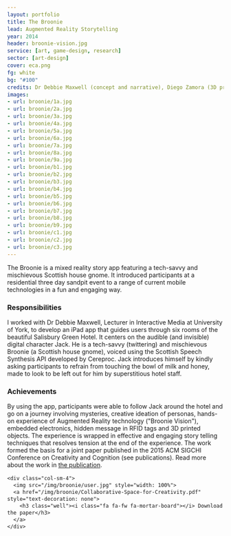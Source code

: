 ```yaml
---
layout: portfolio
title: The Broonie
lead: Augmented Reality Storytelling
year: 2014
header: broonie-vision.jpg
service: [art, game-design, research]
sector: [art-design]
cover: eca.png
fg: white
bg: "#100"
credits: Dr Debbie Maxwell (concept and narrative), Diego Zamora (3D printed objects manufacture and testing) and Cereproc (Scottish voice synthesis)
images: 
- url: broonie/1a.jpg
- url: broonie/2a.jpg
- url: broonie/3a.jpg
- url: broonie/4a.jpg
- url: broonie/5a.jpg
- url: broonie/6a.jpg
- url: broonie/7a.jpg
- url: broonie/8a.jpg
- url: broonie/9a.jpg
- url: broonie/b1.jpg
- url: broonie/b2.jpg
- url: broonie/b3.jpg
- url: broonie/b4.jpg
- url: broonie/b5.jpg
- url: broonie/b6.jpg
- url: broonie/b7.jpg
- url: broonie/b8.jpg
- url: broonie/b9.jpg
- url: broonie/c1.jpg
- url: broonie/c2.jpg
- url: broonie/c3.jpg
---
```


  <div class="clearfix row">
    <div class="col-sm-8">
      <p class="lead">
        The Broonie is a mixed reality story app featuring a tech-savvy and mischievous Scottish house gnome. It introduced participants at a residential three day sandpit event to a range of current mobile technologies in a fun and engaging way.
      </p>
      <h3>Responsibilities</h3>
      <p>
        I worked with Dr Debbie Maxwell, Lecturer in Interactive Media at University of York, to develop an iPad app that guides users through six rooms of the beautiful Salisbury Green Hotel. It centers on the audible (and invisible) digital character Jack. He is a tech-savvy (twittering) and mischievous Broonie (a Scottish house gnome), voiced using the Scottish Speech Synthesis API developed by Cereproc. Jack introduces himself by kindly asking participants to refrain from touching the bowl of milk and honey, made to look to be left out for him by superstitious hotel staff.
      </p>
      <h3>Achievements</h3>
      <p>
        By using the app, participants were able to follow Jack around the hotel and go on a journey involving mysteries, creative ideation of personas, hands-on experience of Augmented Reality technology ("Broonie Vision"), embedded electronics, hidden message in RFID tags and 3D printed objects. The experience is wrapped in effective and engaging story telling techniques that resolves tension at the end of the experience. The work formed the basis for a joint paper published in the 2015 ACM SIGCHI Conference on Creativity and Cognition (see publications).
        Read more about the work in <a href="/img/broonie/Collaborative-Space-for-Creativity.pdf" target="_blank">the publication</a>.
      </p> 
    </div>

    <div class="col-sm-4">
      <img src="/img/broonie/user.jpg" style="width: 100%">
      <a href="/img/broonie/Collaborative-Space-for-Creativity.pdf" style="text-decoration: none">
        <h3 class="well"><i class="fa fa-fw fa-mortar-board"></i> Download the paper</h3>
      </a>
    </div>